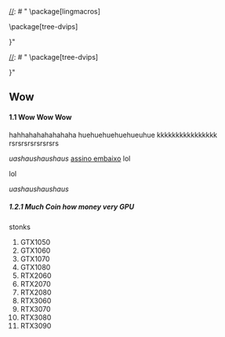 [//]: # "\documentclass[12pt]{article}}"

[//]: # "
\package[lingmacros]

\package[tree-dvips]

}"

[//]: # "
\package[tree-dvips]

}"

## Wow


#### **1.1	Wow Wow Wow**


hahhahahahahahaha huehuehuehuehueuhue kkkkkkkkkkkkkkkk rsrsrsrsrsrsrsrs 

*uashaushaushaus* <ins>assino embaixo</ins> lol 

lol 

*uashaushaushaus* 
##### **1.2.1	Much Coin how money very GPU**


stonks 

1. GTX1050
1. GTX1060
1. GTX1070
1. GTX1080
1. RTX2060
1. RTX2070
1. RTX2080
1. RTX3060
1. RTX3070
1. RTX3080
1. RTX3090


